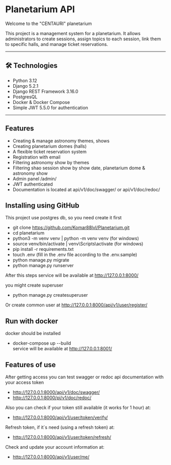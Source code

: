 # Planetarium API

Welcome to the "CENTAURI" planetarium

This project is a management system for a planetarium.
It allows administrators to create sessions, assign topics to each session,
link them to specific halls, and manage ticket reservations.

---


## 🛠 Technologies

- Python 3.12
- Django 5.2.1
- Django REST Framework 3.16.0
- PostgresQL
- Docker & Docker Compose
- Simple JWT 5.5.0 for authentication

---


## Features
- Creating & manage astronomy themes, shows
- Creating planetarium domes (halls)
- A flexible ticket reservation system
- Registration with email
- Filtering astronomy show by themes
- Filtering shao session show by show date, planetarium dome & astronomy show
- Admin panel /admin/
- JWT authenticated
- Documentation is located at api/v1/doc/swagger/ or api/v1/doc/redoc/


## Installing using GitHub
This project use postgres db, so you need create it first

- git clone https://github.com/Komar88lvl/Planetarium.git
- cd planetarium
- python3 -m venv venv | python -m venv venv (for windows)
- source venv/bin/activate | venv\Scripts\activate (for windows)
- pip install -r requirements.txt
- touch .env (fill in the .env file according to the .env.sample)
- python manage.py migrate
- python manage.py runserver

After this steps service will be available at http://127.0.0.1:8000/  

you might create superuser
- python manage.py createsuperuser

Or create common user at http://127.0.0.1:8000/api/v1/user/register/

## Run with docker

docker should be installed
- docker-compose up --build  
service will be available at http://127.0.0.1:8001/


## Features of use

After getting access you can test swagger or redoc api documentation with your access token
- http://127.0.0.1:8000/api/v1/doc/swagger/
- http://127.0.0.1:8000/pi/v1/doc/redoc/

Also you can check if your token still available (it works for 1 hour) at:
- http://127.0.0.1:8000/api/v1/user/token/verify/

Refresh token, if it`s need (using a refresh token) at:
- http://127.0.0.1:8000/api/v1/user/token/refresh/

Check and update your account information at:

- http://127.0.0.1:8000/api/v1/user/me/
